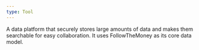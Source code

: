 ```yaml
---
type: Tool
---
```


A data platform that securely stores large amounts of data and makes them searchable for easy collaboration. It uses FollowTheMoney as its core data model.